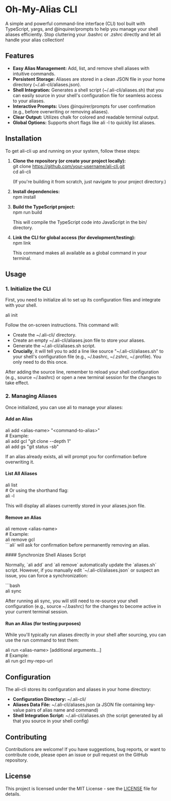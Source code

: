 # **Oh-My-Alias CLI**

A simple and powerful command-line interface (CLI) tool built with TypeScript, yargs, and @inquirer/prompts to help you manage your shell aliases efficiently. Stop cluttering your .bashrc or .zshrc directly and let ali handle your alias collection\!

## **Features**

- **Easy Alias Management:** Add, list, and remove shell aliases with intuitive commands.
- **Persistent Storage:** Aliases are stored in a clean JSON file in your home directory (\~/.ali-cli/aliases.json).
- **Shell Integration:** Generates a shell script (\~/.ali-cli/aliases.sh) that you can easily source in your shell's configuration file for seamless access to your aliases.
- **Interactive Prompts:** Uses @inquirer/prompts for user confirmation (e.g., before overwriting or removing aliases).
- **Clear Output:** Utilizes chalk for colored and readable terminal output.
- **Global Options:** Supports short flags like ali \-l to quickly list aliases.

## **Installation**

To get ali-cli up and running on your system, follow these steps:

1. **Clone the repository (or create your project locally):**  
   git clone https://github.com/your-username/ali-cli.git  
   cd ali-cli

   (If you're building it from scratch, just navigate to your project directory.)

2. **Install dependencies:**  
   npm install

3. **Build the TypeScript project:**  
   npm run build

   This will compile the TypeScript code into JavaScript in the bin/ directory.

4. **Link the CLI for global access (for development/testing):**  
   npm link

   This command makes ali available as a global command in your terminal.

## **Usage**

### **1\. Initialize the CLI**

First, you need to initialize ali to set up its configuration files and integrate with your shell.

ali init

Follow the on-screen instructions. This command will:

- Create the \~/.ali-cli/ directory.
- Create an empty \~/.ali-cli/aliases.json file to store your aliases.
- Generate the \~/.ali-cli/aliases.sh script.
- **Crucially**, it will tell you to add a line like source "\~/.ali-cli/aliases.sh" to your shell's configuration file (e.g., \~/.bashrc, \~/.zshrc, \~/.profile). You only need to do this once.

After adding the source line, remember to reload your shell configuration (e.g., source \~/.bashrc) or open a new terminal session for the changes to take effect.

### **2\. Managing Aliases**

Once initialized, you can use ali to manage your aliases:

#### **Add an Alias**

ali add \<alias-name\> "\<command-to-alias\>"  
\# Example:  
ali add gcl "git clone \--depth 1"  
ali add gs "git status \-sb"

If an alias already exists, ali will prompt you for confirmation before overwriting it.

#### **List All Aliases**

ali list  
\# Or using the shorthand flag:  
ali \-l

This will display all aliases currently stored in your aliases.json file.

#### **Remove an Alias**

ali remove \<alias-name\>  
\# Example:  
ali remove gcl  
\`\`\`ali\` will ask for confirmation before permanently removing an alias.

\#\#\#\# Synchronize Shell Aliases Script

Normally, \`ali add\` and \`ali remove\` automatically update the \`aliases.sh\` script. However, if you manually edit \`\~/.ali-cli/aliases.json\` or suspect an issue, you can force a synchronization:

\`\`\`bash  
ali sync

After running ali sync, you will still need to re-source your shell configuration (e.g., source \~/.bashrc) for the changes to become active in your current terminal session.

#### **Run an Alias (for testing purposes)**

While you'll typically run aliases directly in your shell after sourcing, you can use the run command to test them:

ali run \<alias-name\> \[additional arguments...\]  
\# Example:  
ali run gcl my-repo-url

## **Configuration**

The ali-cli stores its configuration and aliases in your home directory:

- **Configuration Directory:** \~/.ali-cli/
- **Aliases Data File:** \~/.ali-cli/aliases.json (a JSON file containing key-value pairs of alias name and command)
- **Shell Integration Script:** \~/.ali-cli/aliases.sh (the script generated by ali that you source in your shell config)

## **Contributing**

Contributions are welcome\! If you have suggestions, bug reports, or want to contribute code, please open an issue or pull request on the GitHub repository.

## **License**

This project is licensed under the MIT License \- see the [LICENSE](http://docs.google.com/LICENSE) file for details.
